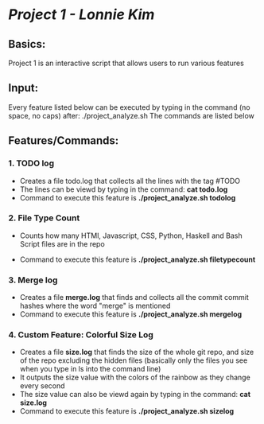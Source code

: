# *Project 1 - Lonnie Kim*


## Basics:

Project 1 is an interactive script that allows users to run various features


## Input:

Every feature listed below can be executed by typing in the command (no space, no caps) after: ./project_analyze.sh 
The commands are listed below


## Features/Commands:


### 1. **TODO log**

- Creates a file todo.log that collects all the lines with the tag #TODO
- The lines can be viewd by typing in the command: **cat todo.log**
- Command to execute this feature is **./project_analyze.sh todolog** 


### 2. **File Type Count**

- Counts how many HTMl, Javascript, CSS, Python, Haskell and Bash Script files are in the repo

- Command to execute this feature is **./project_analyze.sh filetypecount**

### 3. **Merge log** 

- Creates a file **merge.log** that finds and collects all the commit commit hashes where the word "merge" is mentioned
- Command to execute this feature is **./project_analyze.sh mergelog**

### 4. **Custom Feature: Colorful Size Log**
- Creates a file **size.log** that finds the size of the whole git repo, and size of the repo excluding the hidden files (basically only the files you see when you type in ls into the command line)
- It outputs the size value with the colors of the rainbow as they change every second
- The size value can also be viewd again by typing in the command: **cat size.log**
- Command to execute this feature is **./project_analyze.sh sizelog**




